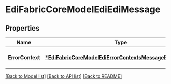 # EdiFabricCoreModelEdiEdiMessage

## Properties
Name | Type | Description | Notes
------------ | ------------- | ------------- | -------------
**ErrorContext** | [***EdiFabricCoreModelEdiErrorContextsMessageErrorContext**](EdiFabric.Core.Model.Edi.ErrorContexts.MessageErrorContext.md) |  | [optional] [default to null]

[[Back to Model list]](../README.md#documentation-for-models) [[Back to API list]](../README.md#documentation-for-api-endpoints) [[Back to README]](../README.md)


